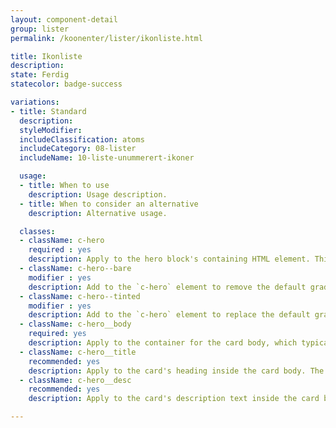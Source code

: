 ```yaml
---
layout: component-detail
group: lister
permalink: /koonenter/lister/ikonliste.html

title: Ikonliste
description:
state: Ferdig
statecolor: badge-success

variations:
- title: Standard
  description:
  styleModifier:
  includeClassification: atoms
  includeCategory: 08-lister
  includeName: 10-liste-unummerert-ikoner

  usage:
  - title: When to use
    description: Usage description.
  - title: When to consider an alternative
    description: Alternative usage.

  classes:
  - className: c-hero
    required : yes
    description: Apply to the hero block's containing HTML element. This class sets up the background-image handling and text color for the unit. The `c-hero` element should have just one immediate child, the `c-hero__body` element. Note, too, that the unit's hero image should be applied as a background image to this `c-hero` element.
  - className: c-hero--bare
    modifier : yes
    description: Add to the `c-hero` element to remove the default gradient overlay from the hero image.
  - className: c-hero--tinted
    modifier : yes
    description: Add to the `c-hero` element to replace the default gradient overlay with a solid, uniform tint.
  - className: c-hero__body
    required: yes
    description: Apply to the container for the card body, which typically includes a title and description (see below) but can include any arbitrary markup including buttons for a call to action. The class manages the card's background gradient.
  - className: c-hero__title
    recommended: yes
    description: Apply to the card's heading inside the card body. The recommended element for this class is `<h1>`.
  - className: c-hero__desc
    recommended: yes
    description: Apply to the card's description text inside the card body. The recommended element for this class is `<p>`.

---
```

